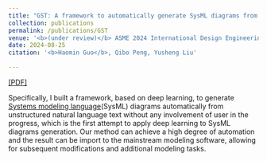 ```yaml
---
title: "GST: A framework to automatically generate SysML diagrams from text based on deep learning"
collection: publications
permalink: /publications/GST
venue: '<b>(under review)</b> ASME 2024 International Design Engineering Technical Conferences and Computers and Information in Engineering Conference(IDETC-CIE)'
date: 2024-08-25
citation: '<b>Haomin Guo</b>, Qibo Peng, Yusheng Liu'

---
```


[[PDF]](../files/GST.pdf)

Specifically, I built a framework, based on deep learning, to generate [Systems modeling language](https://en.wikipedia.org/wiki/Systems_modeling_language)(SysML) diagrams automatically from unstructured natural language text without any involvement of user in the progress, which is the first attempt to apply deep learning to SysML diagrams generation. Our method can achieve a high degree of automation and the result can be import to the mainstream modeling software, allowing for subsequent modifications and additional modeling tasks. 
